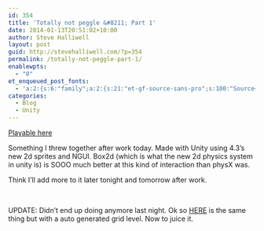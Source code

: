 ```yaml
---
id: 354
title: 'Totally not peggle &#8211; Part 1'
date: 2014-01-13T20:51:02+10:00
author: Steve Halliwell
layout: post
guid: http://stevehalliwell.com/?p=354
permalink: /totally-not-peggle-part-1/
enablewpts:
  - "0"
et_enqueued_post_fonts:
  - 'a:2:{s:6:"family";a:2:{s:21:"et-gf-source-sans-pro";s:100:"Source+Sans+Pro:200,200italic,300,300italic,regular,italic,600,600italic,700,700italic,900,900italic";s:10:"et-gf-lato";s:75:"Lato:100,100italic,300,300italic,regular,italic,700,700italic,900,900italic";}s:6:"subset";a:7:{i:0;s:8:"cyrillic";i:1;s:5:"greek";i:2;s:10:"vietnamese";i:3;s:5:"latin";i:4;s:9:"greek-ext";i:5;s:9:"latin-ext";i:6;s:12:"cyrillic-ext";}}'
categories:
  - Blog
  - Unity
---
```

<a href="https://dl.dropboxusercontent.com/u/53300249/not%20peggle%20part%201/Build.html" target="_blank">Playable here</a>

Something I threw together after work today. Made with Unity using 4.3&#8217;s new 2d sprites and NGUI. Box2d (which is what the new 2d physics system in unity is) is SOOO much better at this kind of interaction than physX was.

Think I&#8217;ll add more to it later tonight and tomorrow after work.

&nbsp;

UPDATE: Didn&#8217;t end up doing anymore last night. Ok so <a href="https://dl.dropboxusercontent.com/u/53300249/not%20peggle%20part%202/Build.html" target="_blank">HERE</a> is the same thing but with a auto generated grid level. Now to juice it.